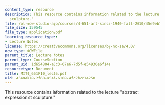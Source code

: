 ```yaml
---
content_type: resource
description: This resource contains information related to the lecture "abstract expressionist
  sculpture."
file: /ol-ocw-studio-app/courses/4-651-art-since-1940-fall-2010/45e9eb782f60a5ab61084fc7bcc1e250_MIT4_651F10_lec05.pdf
file_size: 159545
file_type: application/pdf
learning_resource_types:
- Lecture Notes
license: https://creativecommons.org/licenses/by-nc-sa/4.0/
ocw_type: OCWFile
parent_title: Lecture Notes
parent_type: CourseSection
parent_uid: 1d654804-a1c3-07e6-7d5f-e54930e6f14e
resourcetype: Document
title: MIT4_651F10_lec05.pdf
uid: 45e9eb78-2f60-a5ab-6108-4fc7bcc1e250
---
```

This resource contains information related to the lecture "abstract expressionist sculpture."